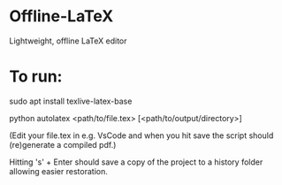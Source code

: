 # Offline-LaTeX
Lightweight, offline LaTeX editor

# To run:
sudo apt install texlive-latex-base

python autolatex <path/to/file.tex> [<path/to/output/directory>]

(Edit your file.tex in e.g. VsCode and when you hit save the script should (re)generate a compiled pdf.)

Hitting 's' + Enter should save a copy of the project to a history folder allowing easier restoration.
